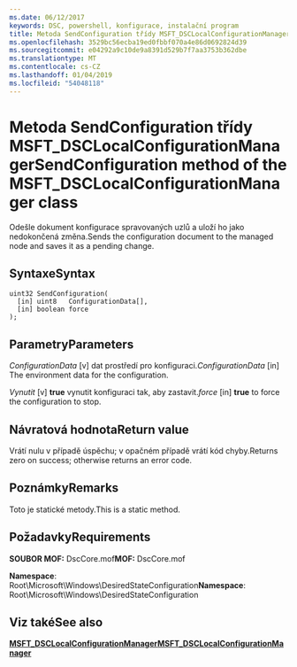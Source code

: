 ```yaml
---
ms.date: 06/12/2017
keywords: DSC, powershell, konfigurace, instalační program
title: Metoda SendConfiguration třídy MSFT_DSCLocalConfigurationManager
ms.openlocfilehash: 3529bc56ecba19ed0fbbf070a4e86d0692824d39
ms.sourcegitcommit: e04292a9c10de9a8391d529b7f7aa3753b362dbe
ms.translationtype: MT
ms.contentlocale: cs-CZ
ms.lasthandoff: 01/04/2019
ms.locfileid: "54048118"
---
```

# <a name="sendconfiguration-method-of-the-msftdsclocalconfigurationmanager-class"></a><span data-ttu-id="211b4-103">Metoda SendConfiguration třídy MSFT_DSCLocalConfigurationManager</span><span class="sxs-lookup"><span data-stu-id="211b4-103">SendConfiguration method of the MSFT_DSCLocalConfigurationManager class</span></span>

<span data-ttu-id="211b4-104">Odešle dokument konfigurace spravovaných uzlů a uloží ho jako nedokončená změna.</span><span class="sxs-lookup"><span data-stu-id="211b4-104">Sends the configuration document to the managed node and saves it as a pending change.</span></span>

## <a name="syntax"></a><span data-ttu-id="211b4-105">Syntaxe</span><span class="sxs-lookup"><span data-stu-id="211b4-105">Syntax</span></span>

```mof
uint32 SendConfiguration(
  [in] uint8   ConfigurationData[],
  [in] boolean force
);
```

## <a name="parameters"></a><span data-ttu-id="211b4-106">Parametry</span><span class="sxs-lookup"><span data-stu-id="211b4-106">Parameters</span></span>

<span data-ttu-id="211b4-107">*ConfigurationData* \[v\] dat prostředí pro konfiguraci.</span><span class="sxs-lookup"><span data-stu-id="211b4-107">*ConfigurationData* \[in\] The environment data for the configuration.</span></span>

<span data-ttu-id="211b4-108">*Vynutit* \[v\] **true** vynutit konfiguraci tak, aby zastavit.</span><span class="sxs-lookup"><span data-stu-id="211b4-108">*force* \[in\] **true** to force the configuration to stop.</span></span>

## <a name="return-value"></a><span data-ttu-id="211b4-109">Návratová hodnota</span><span class="sxs-lookup"><span data-stu-id="211b4-109">Return value</span></span>

<span data-ttu-id="211b4-110">Vrátí nulu v případě úspěchu; v opačném případě vrátí kód chyby.</span><span class="sxs-lookup"><span data-stu-id="211b4-110">Returns zero on success; otherwise returns an error code.</span></span>

## <a name="remarks"></a><span data-ttu-id="211b4-111">Poznámky</span><span class="sxs-lookup"><span data-stu-id="211b4-111">Remarks</span></span>

<span data-ttu-id="211b4-112">Toto je statické metody.</span><span class="sxs-lookup"><span data-stu-id="211b4-112">This is a static method.</span></span>

## <a name="requirements"></a><span data-ttu-id="211b4-113">Požadavky</span><span class="sxs-lookup"><span data-stu-id="211b4-113">Requirements</span></span>

<span data-ttu-id="211b4-114">**SOUBOR MOF:** DscCore.mof</span><span class="sxs-lookup"><span data-stu-id="211b4-114">**MOF:** DscCore.mof</span></span>

<span data-ttu-id="211b4-115">**Namespace**: Root\Microsoft\Windows\DesiredStateConfiguration</span><span class="sxs-lookup"><span data-stu-id="211b4-115">**Namespace**: Root\Microsoft\Windows\DesiredStateConfiguration</span></span>

## <a name="see-also"></a><span data-ttu-id="211b4-116">Viz také</span><span class="sxs-lookup"><span data-stu-id="211b4-116">See also</span></span>

[<span data-ttu-id="211b4-117">**MSFT_DSCLocalConfigurationManager**</span><span class="sxs-lookup"><span data-stu-id="211b4-117">**MSFT_DSCLocalConfigurationManager**</span></span>](msft-dsclocalconfigurationmanager.md)